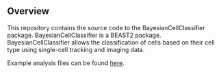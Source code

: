 ## Overview

This repository contains the source code to the BayesianCellClassifier package.
BayesianCellClassifier is a BEAST2 package.
BayesianCellClassifier allows the classification of cells based on their cell type
using single-cell tracking and imaging data.

Example analysis files can be found [here](https://github.com/jscire/BCC_paper_code).
